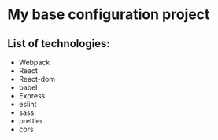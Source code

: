 # My base configuration project
## List of technologies:
+ Webpack
+ React
+ React-dom
+ babel
+ Express
+ eslint
+ sass
+ prettier
+ cors


